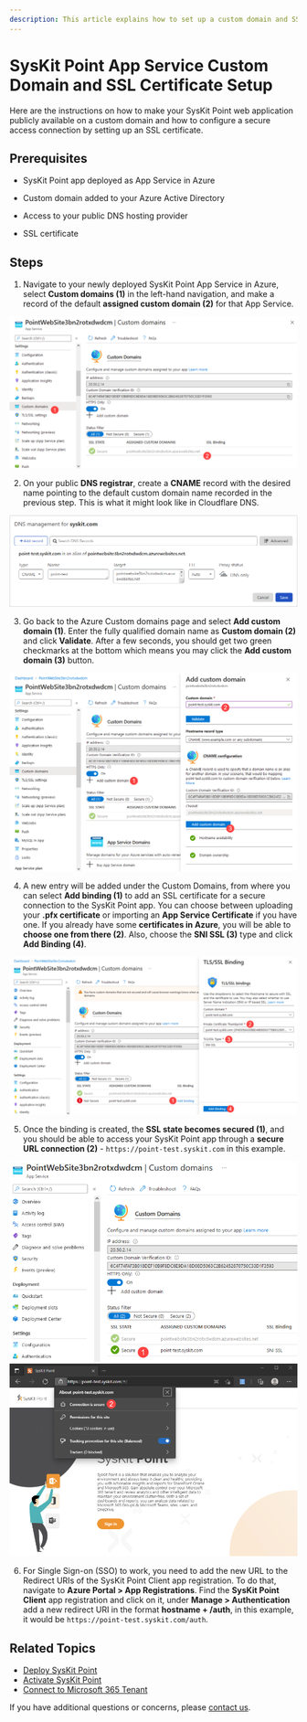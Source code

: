 ```yaml
---
description: This article explains how to set up a custom domain and SSL certificate.
---
```


# SysKit Point App Service Custom Domain and SSL Certificate Setup

Here are the instructions on how to make your SysKit Point web application publicly available on a custom domain and how to configure a secure access connection by setting up an SSL certificate.

## Prerequisites 

* SysKit Point app deployed as App Service in Azure 

* Custom domain added to your Azure Active Directory 

* Access to your public DNS hosting provider 

* SSL certificate  

## Steps 

1. Navigate to your newly deployed SysKit Point App Service in Azure, select __Custom domains (1)__ in the left-hand navigation, and make a record of the default __assigned custom domain (2)__ for that App Service. 

![Assigned Custom Domain](../.gitbook/assets/custom-domain-and-ssl-certificate_custom-domain-record.png)

2. On your public __DNS registrar__, create a __CNAME__ record with the desired name pointing to the default custom domain name recorded in the previous step. This is what it might look like in Cloudflare DNS. 

![CNAME Record](../.gitbook/assets/custom-domain-and-ssl-certificate_cname-record.png)

3. Go back to the Azure Custom domains page and select __Add custom domain (1)__. Enter the fully qualified domain name as __Custom domain (2)__ and click __Validate__. After a few seconds, you should get two green checkmarks at the bottom which means you may click the __Add custom domain (3)__ button. 

![Adding Custom Domain](../.gitbook/assets/custom-domain-and-ssl-certificate_add-custom-domain.png)

4. A new entry will be added under the Custom Domains, from where you can select __Add binding (1)__ to add an SSL certificate for a secure connection to the SysKit Point app. You can choose between uploading your __.pfx certificate__ or importing an __App Service Certificate__ if you have one. If you already have some __certificates in Azure__, you will be able to __choose one from there (2)__. Also, choose the __SNI SSL (3)__ type and click __Add Binding (4)__. 

![Adding Binding](../.gitbook/assets/custom-domain-and-ssl-certificate_add-binding.png)

5. Once the binding is created, the __SSL state becomes secured (1)__, and you should be able to access your SysKit Point app through a __secure URL connection (2)__ - `https://point-test.syskit.com` in this example. 

![SSL - Secured](../.gitbook/assets/custom-domain-and-ssl-certificate_secured.png)
![Secure Connection](../.gitbook/assets/custom-domain-and-ssl-certificate_secure-connection.png)

6. For Single Sign-on (SSO) to work, you need to add the new URL to the Redirect URIs of the SysKit Point Client app registration. To do that, navigate to __Azure Portal > App Registrations__. Find the __SysKit Point Client__ app registration and click on it, under __Manage > Authentication__ add a new redirect URI in the format __hostname + /auth__, in this example, it would be `https://point-test.syskit.com/auth`. 

## Related Topics

* [Deploy SysKit Point](deploy-syskit-point.md)
* [Activate SysKit Point](../activation/activate-syskit-point.md)
* [Connect to Microsoft 365 Tenant](connect-to-tenant.md)

If you have additional questions or concerns, please [contact us](https://www.syskit.com/contact-us/).
 